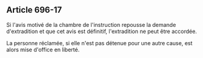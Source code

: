 Article 696-17
----
Si l'avis motivé de la chambre de l'instruction repousse la demande
d'extradition et que cet avis est définitif, l'extradition ne peut être
accordée.

La personne réclamée, si elle n'est pas détenue pour une autre cause, est alors
mise d'office en liberté.
